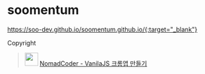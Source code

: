 # soomentum

https://soo-dev.github.io/soomentum.github.io/{:target="_blank"}

Copyright

> <img src="https://nomadcoders.co/m.svg" width="30" /> [NomadCoder - VanilaJS 크롬앱 만들기](https://nomadcoders.co/javascript-for-beginners)
